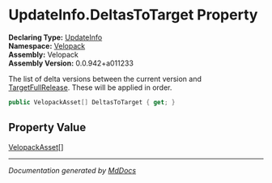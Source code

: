﻿<!--  
  <auto-generated>   
    The contents of this file were generated by a tool.  
    Changes to this file may be list if the file is regenerated  
  </auto-generated>   
-->

# UpdateInfo.DeltasToTarget Property

**Declaring Type:** [UpdateInfo](../index.md)  
**Namespace:** [Velopack](../../index.md)  
**Assembly:** Velopack  
**Assembly Version:** 0.0.942+a011233

The list of delta versions between the current version and [TargetFullRelease](TargetFullRelease.md). These will be applied in order.

```csharp
public VelopackAsset[] DeltasToTarget { get; }
```

## Property Value

[VelopackAsset](../../VelopackAsset/index.md)\[\]

___

*Documentation generated by [MdDocs](https://github.com/ap0llo/mddocs)*
